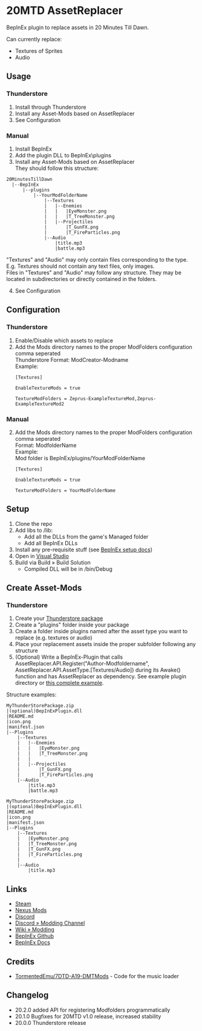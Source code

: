 # 20MTD AssetReplacer
BepInEx plugin to replace assets in 20 Minutes Till Dawn.

Can currently replace:

- Textures of Sprites
- Audio

## Usage

### Thunderstore
1. Install through Thunderstore
2. Install any Asset-Mods based on AssetReplacer
2. See Configuration

### Manual
1. Install BepInEx
2. Add the plugin DLL to BepInEx\plugins
3. Install any Asset-Mods based on AssetReplacer
<br>They should follow this structure:
```
20MinutesTillDawn
  |--BepInEx
      |--plugins
          |--YourModFolderName
              |--Textures
              |   |--Enemies
              |   |   |EyeMonster.png
              |   |   |T_TreeMonster.png
              |   |--Projectiles
              |       |T_GunFX.png
              |       |T_FireParticles.png
              |--Audio
                  |title.mp3
                  |battle.mp3
```
"Textures" and "Audio" may only contain files corresponding to the type. E.g. Textures should not contain any text files, only images.
<br>Files in "Textures" and "Audio" may follow any structure. They may be located in subdirectories or directly contained in the folders.

4. See Configuration

## Configuration
### Thunderstore
1. Enable/Disable which assets to replace
2. Add the Mods directory names to the proper ModFolders configuration comma seperated
	<br>Thunderstore Format: ModCreator-Modname
	<br>Example:
	```
	[Textures]

	EnableTextureMods = true

	TextureModFolders = Zeprus-ExampleTextureMod,Zeprus-ExampleTextureMod2
	```
### Manual
2. Add the Mods directory names to the proper ModFolders configuration comma seperated
	<br>Format: ModfolderName
	<br>Example:
	<br>Mod folder is BepInEx/plugins/YourModFolderName
	```
	[Textures]

	EnableTextureMods = true

	TextureModFolders = YourModFolderName
	```

## Setup

1. Clone the repo
2. Add libs to /lib:
	- Add all the DLLs from the game's Managed folder
	- Add all BepInEx DLLs
3. Install any pre-requisite stuff (see [BepInEx setup docs](https://docs.bepinex.dev/articles/dev_guide/plugin_tutorial/1_setup.html))
3. Open in [Visual Studio](https://visualstudio.microsoft.com/vs/community/)
4. Build via Build » Build Solution
	- Compiled DLL will be in /bin/Debug

## Create Asset-Mods

### Thunderstore
1. Create your [Thunderstore package](https://github.com/ebkr/r2modmanPlus/wiki/Structuring-your-Thunderstore-package)
2. Create a "plugins" folder inside your package
3. Create a folder inside plugins named after the asset type you want to replace (e.g. textures or audio)
4. Place your replacement assets inside the proper subfolder following any structure
5. (Optional) Write a BepInEx-Plugin that calls AssetReplacer.API.Register("Author-Modfoldername", AssetReplacer.API.AssetType.\[Textures/Audio\]) during its Awake() function and has AssetReplacer as dependency. See example plugin directory or [this complete example](https://github.com/Zeprus/20MTD-SophisticatedMonsters).

Structure examples:
```
MyThunderStorePackage.zip
|(optional)BepInExPlugin.dll
|README.md
|icon.png
|manifest.json
|--Plugins
	|--Textures
	|	|--Enemies
	|	|	|EyeMonster.png
	|	|	|T_TreeMonster.png
	|	|
	|	|--Projectiles
	|		|T_GunFX.png
	|		|T_FireParticles.png
	|--Audio
		|title.mp3
		|battle.mp3
```
```
MyThunderStorePackage.zip
|(optional)BepInExPlugin.dll
|README.md
|icon.png
|manifest.json
|--Plugins
	|--Textures
	|	|EyeMonster.png
	|	|T_TreeMonster.png
	|	|T_GunFX.png
	|	|T_FireParticles.png
	|
	|--Audio
		|title.mp3
```
## Links

- [Steam](https://store.steampowered.com/app/1966900/20_Minutes_Till_Dawn/)
- [Nexus Mods](https://www.nexusmods.com/20minutestildawn)
- [Discord](https://discord.gg/DtSPxBXtWJ)
- [Discord » Modding Channel](https://discord.com/channels/976039553683034122/987507054082162758)
- [Wiki » Modding](https://minutes-till-dawn.fandom.com/wiki/Modding)
- [BepInEx Github](https://github.com/BepInEx/BepInEx/releases)
- [BepInEx Docs](https://docs.bepinex.dev/index.html)


## Credits

- [TormentedEmu/7DTD-A19-DMTMods](https://github.com/TormentedEmu/7DTD-A19-DMTMods/blob/master/TE_MenuMusic/Harmony/Harmony.cs) - Code for the music loader

## Changelog
- 20.2.0 added API for registering Modfolders programmatically 
- 20.1.0 Bugfixes for 20MTD v1.0 release, increased stability
- 20.0.0 Thunderstore release

